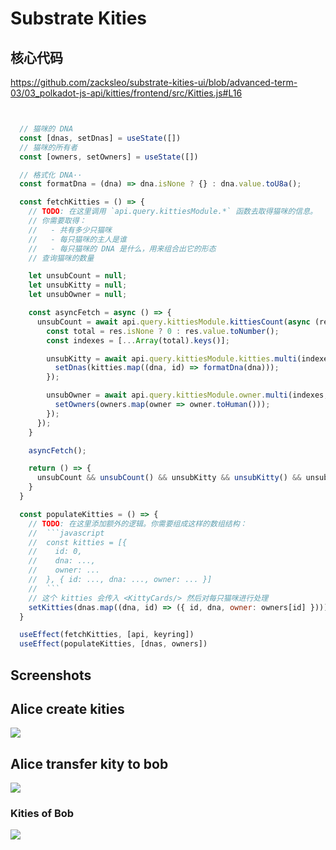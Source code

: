 # Substrate Kities

## 核心代码


https://github.com/zacksleo/substrate-kities-ui/blob/advanced-term-03/03_polkadot-js-api/kitties/frontend/src/Kitties.js#L16

```js


  // 猫咪的 DNA
  const [dnas, setDnas] = useState([])
  // 猫咪的所有者
  const [owners, setOwners] = useState([])

  // 格式化 DNA··
  const formatDna = (dna) => dna.isNone ? {} : dna.value.toU8a();

  const fetchKitties = () => {
    // TODO: 在这里调用 `api.query.kittiesModule.*` 函数去取得猫咪的信息。
    // 你需要取得：
    //   - 共有多少只猫咪
    //   - 每只猫咪的主人是谁
    //   - 每只猫咪的 DNA 是什么，用来组合出它的形态
    // 查询猫咪的数量

    let unsubCount = null;
    let unsubKitty = null;
    let unsubOwner = null;

    const asyncFetch = async () => {
      unsubCount = await api.query.kittiesModule.kittiesCount(async (res) => {
        const total = res.isNone ? 0 : res.value.toNumber();
        const indexes = [...Array(total).keys()];

        unsubKitty = await api.query.kittiesModule.kitties.multi(indexes, kitties => {
          setDnas(kitties.map((dna, id) => formatDna(dna)));
        });

        unsubOwner = await api.query.kittiesModule.owner.multi(indexes, owners => {
          setOwners(owners.map(owner => owner.toHuman()));
        });
      });
    }

    asyncFetch();

    return () => {
      unsubCount && unsubCount() && unsubKitty && unsubKitty() && unsubOwner && unsubOwner()
    }
  }

  const populateKitties = () => {
    // TODO: 在这里添加额外的逻辑。你需要组成这样的数组结构：
    //  ```javascript
    //  const kitties = [{
    //    id: 0,
    //    dna: ...,
    //    owner: ...
    //  }, { id: ..., dna: ..., owner: ... }]
    //  ```
    // 这个 kitties 会传入 <KittyCards/> 然后对每只猫咪进行处理
    setKitties(dnas.map((dna, id) => ({ id, dna, owner: owners[id] })))
  }

  useEffect(fetchKitties, [api, keyring])
  useEffect(populateKitties, [dnas, owners])

```

## Screenshots

## Alice create kities

![](./screenshots/alice-create-kities.png)

## Alice transfer kity to bob

![](./screenshots/alice-transfer-kity-to-bob.png)

### Kities of Bob

![](./screenshots/kities-of-bob.png)
